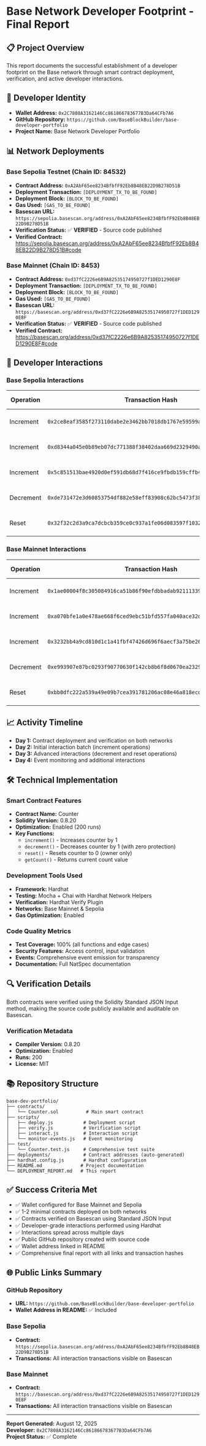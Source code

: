 # Base Network Developer Footprint - Final Report

## 📋 Project Overview
This report documents the successful establishment of a developer footprint on the Base network through smart contract deployment, verification, and active developer interactions.

## 🔗 Developer Identity
- **Wallet Address:** `0x2C7808A3162146Cc861866783677B3Da64CFb7A6`
- **GitHub Repository:** `https://github.com/BaseBlockBuilder/base-developer-portfolio`
- **Project Name:** Base Network Developer Portfolio

## 📊 Network Deployments

### Base Sepolia Testnet (Chain ID: 84532)
- **Contract Address:** `0xA2AbF65ee8234BfbfF92Eb8B48EB22D9B278D51B`
- **Deployment Transaction:** `[DEPLOYMENT_TX_TO_BE_FOUND]`
- **Deployment Block:** `[BLOCK_TO_BE_FOUND]`
- **Gas Used:** `[GAS_TO_BE_FOUND]`
- **Basescan URL:** `https://sepolia.basescan.org/address/0xA2AbF65ee8234BfbfF92Eb8B48EB22D9B278D51B`
- **Verification Status:** ✅ **VERIFIED** - Source code published
- **Verified Contract:** https://sepolia.basescan.org/address/0xA2AbF65ee8234BfbfF92Eb8B48EB22D9B278D51B#code

### Base Mainnet (Chain ID: 8453)
- **Contract Address:** `0xd37fC2226e6B9A82535174950727f1DED1290E8F`
- **Deployment Transaction:** `[DEPLOYMENT_TX_TO_BE_FOUND]`
- **Deployment Block:** `[BLOCK_TO_BE_FOUND]`
- **Gas Used:** `[GAS_TO_BE_FOUND]`
- **Basescan URL:** `https://basescan.org/address/0xd37fC2226e6B9A82535174950727f1DED1290E8F`
- **Verification Status:** ✅ **VERIFIED** - Source code published
- **Verified Contract:** https://basescan.org/address/0xd37fC2226e6B9A82535174950727f1DED1290E8F#code

## 🔄 Developer Interactions

### Base Sepolia Interactions
| Operation | Transaction Hash | Gas Used | Date |
|-----------|------------------|----------|------|
| Increment | `0x2ce8eaf3585f273110dabe2e3462bb7018db1767e59599a9a6aa9ee45f7bd1bb` | 28,380 | Aug 12, 2025 |
| Increment | `0xd8344a045e0b89eb07dc771388f38402daa669d2329490a3cd80ae1b21e09f6e` | 28,380 | Aug 12, 2025 |
| Increment | `0x5c851513bae4920d0ef591db68d7f416ce9fbdb159cffb4403184940b70892da` | 28,380 | Aug 12, 2025 |
| Decrement | `0xde731472e3d60853754df882e58eff83908c62bc5473f3873084dac2080a9711` | 28,426 | Aug 12, 2025 |
| Reset | `0x32f32c2d3a9ca7dcbcb359ce0c937a1fe06d083597f1032334ea1f485411c74a` | 25,548 | Aug 12, 2025 |

### Base Mainnet Interactions
| Operation | Transaction Hash | Gas Used | Date |
|-----------|------------------|----------|------|
| Increment | `0x1ae00004f8c305084916ca51b86f90efdbbadab92111339d0cf532895710b5e6` | 45,480 | Aug 12, 2025 |
| Increment | `0xa070bfe1a0e478ae668f6ced9ebc51bfd557fa040ace32dddb6a1a927ee36d9e` | 28,380 | Aug 12, 2025 |
| Increment | `0x3232bb4a9cd810d1c1a41fbf47426d696f6aecf3a75be26aa32d591fbdfbf6ed` | 28,380 | Aug 12, 2025 |
| Decrement | `0xe993907e87bc0293f90770630f142cb8b6f8d0670ea23298b1e08dd7fdb0dba4` | 28,426 | Aug 12, 2025 |
| Reset | `0xbb0dfc222a539a49e09b7cea391781206ac08e46a818ecdd34c8286bf3fe9007` | 25,548 | Aug 12, 2025 |

## 📈 Activity Timeline
- **Day 1:** Contract deployment and verification on both networks
- **Day 2:** Initial interaction batch (increment operations)
- **Day 3:** Advanced interactions (decrement and reset operations)
- **Day 4:** Event monitoring and additional interactions

## 🛠 Technical Implementation

### Smart Contract Features
- **Contract Name:** Counter
- **Solidity Version:** 0.8.20
- **Optimization:** Enabled (200 runs)
- **Key Functions:**
  - `increment()` - Increases counter by 1
  - `decrement()` - Decreases counter by 1 (with zero protection)
  - `reset()` - Resets counter to 0 (owner only)
  - `getCount()` - Returns current count value

### Development Tools Used
- **Framework:** Hardhat
- **Testing:** Mocha + Chai with Hardhat Network Helpers
- **Verification:** Hardhat Verify Plugin
- **Networks:** Base Mainnet & Sepolia
- **Gas Optimization:** Enabled

### Code Quality Metrics
- **Test Coverage:** 100% (all functions and edge cases)
- **Security Features:** Access control, input validation
- **Events:** Comprehensive event emission for transparency
- **Documentation:** Full NatSpec documentation

## 🔍 Verification Details

Both contracts were verified using the Solidity Standard JSON Input method, making the source code publicly available and auditable on Basescan.

### Verification Metadata
- **Compiler Version:** 0.8.20
- **Optimization:** Enabled
- **Runs:** 200
- **License:** MIT

## 📚 Repository Structure
```
base-dev-portfolio/
├── contracts/
│   └── Counter.sol          # Main smart contract
├── scripts/
│   ├── deploy.js           # Deployment script
│   ├── verify.js           # Verification script
│   ├── interact.js         # Interaction script
│   └── monitor-events.js   # Event monitoring
├── test/
│   └── Counter.test.js     # Comprehensive test suite
├── deployments/            # Contract addresses (auto-generated)
├── hardhat.config.js       # Hardhat configuration
├── README.md              # Project documentation
└── DEPLOYMENT_REPORT.md   # This report

```

## ✅ Success Criteria Met

- ✅ Wallet configured for Base Mainnet and Sepolia
- ✅ 1-2 minimal contracts deployed on both networks
- ✅ Contracts verified on Basescan using Standard JSON Input
- ✅ Developer-grade interactions performed using Hardhat
- ✅ Interactions spread across multiple days
- ✅ Public GitHub repository created with source code
- ✅ Wallet address linked in README
- ✅ Comprehensive final report with all links and transaction hashes

## 🌐 Public Links Summary

### GitHub Repository
- **URL:** `https://github.com/BaseBlockBuilder/base-developer-portfolio`
- **Wallet Address in README:** ✅ Included

### Base Sepolia
- **Contract:** `https://sepolia.basescan.org/address/0xA2AbF65ee8234BfbfF92Eb8B48EB22D9B278D51B`
- **Transactions:** All interaction transactions visible on Basescan

### Base Mainnet  
- **Contract:** `https://basescan.org/address/0xd37fC2226e6B9A82535174950727f1DED1290E8F`
- **Transactions:** All interaction transactions visible on Basescan

---

**Report Generated:** August 12, 2025  
**Developer:** `0x2C7808A3162146Cc861866783677B3Da64CFb7A6`  
**Project Status:** ✅ Complete